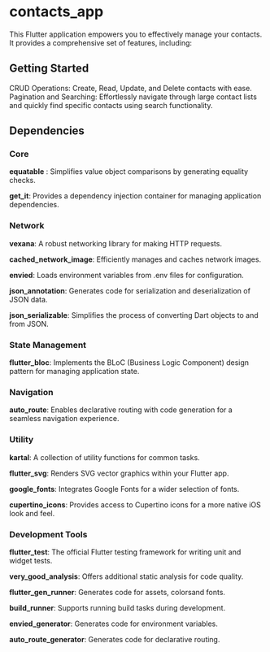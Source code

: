 # contacts_app

This Flutter application empowers you to effectively manage your contacts. It provides a comprehensive set of features, including:

## Getting Started
CRUD Operations: Create, Read, Update, and Delete contacts with ease.
Pagination and Searching: Effortlessly navigate through large contact lists and quickly find specific contacts using search functionality.

## Dependencies

### Core


**equatable** : Simplifies value object comparisons by generating equality checks.

**get_it**: Provides a dependency injection container for managing application dependencies.

### Network

**vexana**: A robust networking library for making HTTP requests.

**cached_network_image**: Efficiently manages and caches network images.

**envied**: Loads environment variables from .env files for configuration.

**json_annotation**: Generates code for serialization and deserialization of JSON data.

**json_serializable**: Simplifies the process of converting Dart objects to and from JSON.


### State Management

**flutter_bloc**: Implements the BLoC (Business Logic Component) design pattern for managing application state.


### Navigation

**auto_route**: Enables declarative routing with code generation for a seamless navigation experience.


### Utility

**kartal**: A collection of utility functions for common tasks.

**flutter_svg**: Renders SVG vector graphics within your Flutter app.

**google_fonts**: Integrates Google Fonts for a wider selection of fonts.

**cupertino_icons**: Provides access to Cupertino icons for a more native iOS look and feel.


### Development Tools

**flutter_test**: The official Flutter testing framework for writing unit and widget tests.

**very_good_analysis**: Offers additional static analysis for code quality.

**flutter_gen_runner**: Generates code for assets, colorsand fonts.

**build_runner**: Supports running build tasks during development.

**envied_generator**: Generates code for environment variables.

**auto_route_generator**: Generates code for declarative routing.

